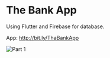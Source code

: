 # The Bank App

Using Flutter and Firebase for database.

App: http://bit.ly/ThaBankApp

![Part 1](https://user-images.githubusercontent.com/72062416/121992281-f43c3980-cdbe-11eb-8cd9-b83509203994.jpeg)
